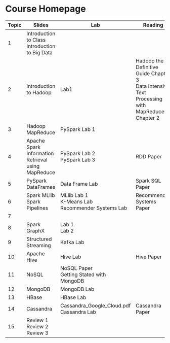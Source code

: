 # Course Homepage

| Topic | Slides | Lab | Reading |
|---|---|---|---|
| 1 | Introduction to Class<br>Introduction to Big Data | | |
| 2 | Introduction to Hadoop | Lab1 | Hadoop the Definitive Guide Chapter 3<br>Data Intensive Text Processing with MapReduce Chapter 2 |
| 3 | Hadoop MapReduce | PySpark Lab 1 | |
| 4 | Apache Spark<br>Information Retrieval using MapReduce | PySpark Lab 2<br>PySpark Lab 3 | RDD Paper |
| 5 | PySpark DataFrames | Data Frame Lab | Spark SQL Paper |
| 6 | Spark MLlib<br>Spark Pipelines | MLlib Lab 1<br>K-Means Lab<br>Recommender Systems Lab | Recommender Systems Paper |
| 7 | | | |
| 8 | Spark GraphX | Lab 1<br>Lab 2 | |
| 9 | Structured Streaming | Kafka Lab | |
| 10 | Apache Hive | Hive Lab | Hive Paper |
| 11 | NoSQL | NoSQL Paper<br>Getting Stated with MongoDB | |
| 12 | MongoDB | MongoDB Lab | |
| 13 | HBase | HBase Lab | |
| 14 | Cassandra | Cassandra_Google_Cloud.pdf<br>Cassandra Lab | Cassandra Paper |
| 15 | Review 1<br>Review 2<br>Review 3 | | |
